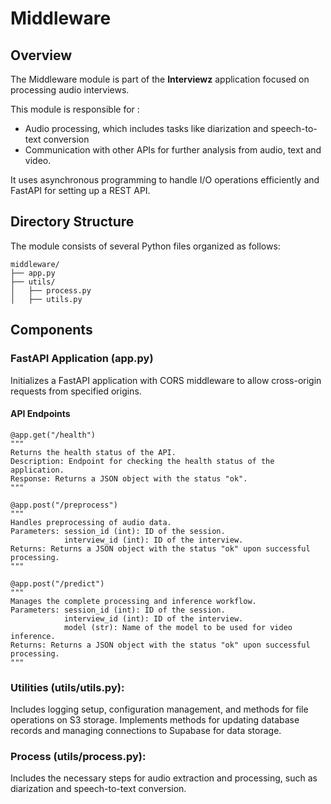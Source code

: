 # Middleware

## Overview
The Middleware module is part of the **Interviewz** application focused on processing audio interviews.

This module is responsible for :
* Audio processing, which includes tasks like diarization and speech-to-text conversion
* Communication with other APIs for further analysis from audio, text and video.

It uses asynchronous programming to handle I/O operations efficiently and FastAPI for setting up a REST API.

## Directory Structure
The module consists of several Python files organized as follows:
```plaintext
middleware/
├── app.py
├── utils/
│   ├── process.py
│   ├── utils.py
```

## Components

### FastAPI Application (app.py)
Initializes a FastAPI application with CORS middleware to allow cross-origin requests from specified origins.

#### API Endpoints

```fastAPI
@app.get("/health")
"""
Returns the health status of the API. 
Description: Endpoint for checking the health status of the application.
Response: Returns a JSON object with the status "ok".
"""
```
```fastAPI
@app.post("/preprocess")
"""
Handles preprocessing of audio data.
Parameters: session_id (int): ID of the session.
            interview_id (int): ID of the interview.
Returns: Returns a JSON object with the status "ok" upon successful processing.
"""
```
```fastAPI
@app.post("/predict")
"""
Manages the complete processing and inference workflow.
Parameters: session_id (int): ID of the session.
            interview_id (int): ID of the interview.
            model (str): Name of the model to be used for video inference.
Returns: Returns a JSON object with the status "ok" upon successful processing.
"""
```


### Utilities (utils/utils.py): 
Includes logging setup, configuration management, and methods for file operations on S3 storage.
Implements methods for updating database records and managing connections to Supabase for data storage.

### Process (utils/process.py): 
Includes the necessary steps for audio extraction and processing, such as diarization and speech-to-text conversion.